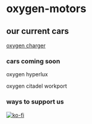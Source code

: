 # oxygen-motors
## our current cars
[oxygen charger](https://automation-game-oxygen-motors.github.io/oxygen-charger/)
### cars coming soon
 oxygen hyperlux 
 
 oxygen citadel workport
 
 ### ways to support us
 [![ko-fi](https://ko-fi.com/img/githubbutton_sm.svg)](https://ko-fi.com/J3J4G73DB)
